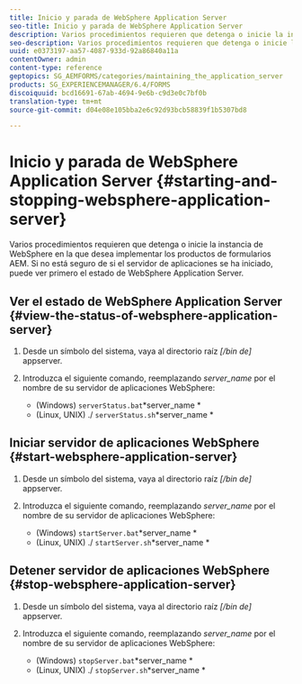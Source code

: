 ```yaml
---
title: Inicio y parada de WebSphere Application Server
seo-title: Inicio y parada de WebSphere Application Server
description: Varios procedimientos requieren que detenga o inicie la instancia de WebSphere en la que desea implementar los productos de formularios AEM. Este documento describe cómo iniciar y detener el servidor de aplicaciones WebSphere.
seo-description: Varios procedimientos requieren que detenga o inicie la instancia de WebSphere en la que desea implementar los productos de formularios AEM. Este documento describe cómo iniciar y detener el servidor de aplicaciones WebSphere.
uuid: e0373197-aa57-4087-933d-92a86840a11a
contentOwner: admin
content-type: reference
geptopics: SG_AEMFORMS/categories/maintaining_the_application_server
products: SG_EXPERIENCEMANAGER/6.4/FORMS
discoiquuid: bcd16691-67ab-4694-9e6b-c9d3e0c7bf0b
translation-type: tm+mt
source-git-commit: d04e08e105bba2e6c92d93bcb58839f1b5307bd8

---
```



# Inicio y parada de WebSphere Application Server {#starting-and-stopping-websphere-application-server}

Varios procedimientos requieren que detenga o inicie la instancia de WebSphere en la que desea implementar los productos de formularios AEM. Si no está seguro de si el servidor de aplicaciones se ha iniciado, puede ver primero el estado de WebSphere Application Server.

## Ver el estado de WebSphere Application Server {#view-the-status-of-websphere-application-server}

1. Desde un símbolo del sistema, vaya al directorio raíz *[/bin de]* appserver.
1. Introduzca el siguiente comando, reemplazando *server_name* por el nombre de su servidor de aplicaciones WebSphere:

   * (Windows) `serverStatus.bat`*server_name *
   * (Linux, UNIX) ./ `serverStatus.sh`*server_name *

## Iniciar servidor de aplicaciones WebSphere {#start-websphere-application-server}

1. Desde un símbolo del sistema, vaya al directorio raíz *[/bin de]* appserver.
1. Introduzca el siguiente comando, reemplazando *server_name* por el nombre de su servidor de aplicaciones WebSphere:

   * (Windows) `startServer.bat`*server_name *
   * (Linux, UNIX) ./ `startServer.sh`*server_name *

## Detener servidor de aplicaciones WebSphere {#stop-websphere-application-server}

1. Desde un símbolo del sistema, vaya al directorio raíz *[/bin de]* appserver.
1. Introduzca el siguiente comando, reemplazando *server_name* por el nombre de su servidor de aplicaciones WebSphere:

   * (Windows) `stopServer.bat`*server_name *
   * (Linux, UNIX) ./ `stopServer.sh`*server_name *


